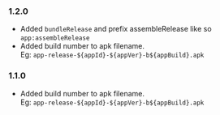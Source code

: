 ### 1.2.0

- Added `bundleRelease` and prefix assembleRelease like so `app:assembleRelease`
- Added build number to apk filename.  
  Eg: `app-release-${appId}-${appVer}-b${appBuild}.apk`

### 1.1.0

- Added build number to apk filename.  
  Eg: `app-release-${appId}-${appVer}-b${appBuild}.apk`
